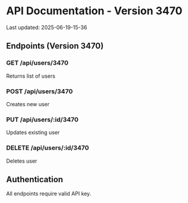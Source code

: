 # API Documentation - Version 3470
Last updated: 2025-06-19-15-36

## Endpoints (Version 3470)

### GET /api/users/3470
Returns list of users

### POST /api/users/3470
Creates new user

### PUT /api/users/:id/3470
Updates existing user

### DELETE /api/users/:id/3470
Deletes user

## Authentication
All endpoints require valid API key.
